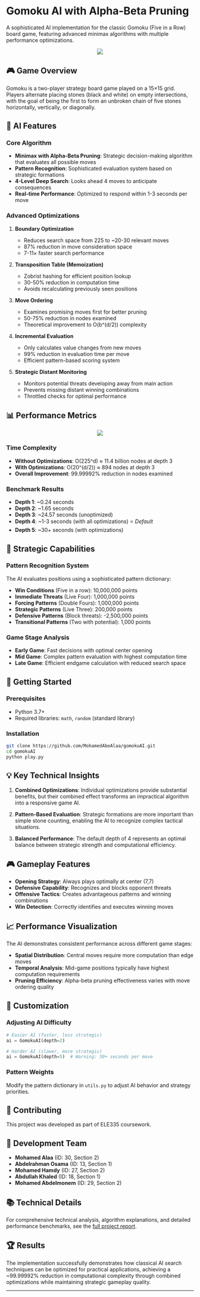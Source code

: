 # Gomoku AI with Alpha-Beta Pruning

A sophisticated AI implementation for the classic Gomoku (Five in a Row) board game, featuring advanced minimax algorithms with multiple performance optimizations.

<p align="center">
  <img src="https://github.com/MohamedAboAlaa/gomokuAI/blob/4c971ff94798aa234facc11761dda12baa4a12ae/Code/gomokuAI-py/analysis/game_animation.gif" />
</p>

## 🎮 Game Overview

Gomoku is a two-player strategy board game played on a 15×15 grid. Players alternate placing stones (black and white) on empty intersections, with the goal of being the first to form an unbroken chain of five stones horizontally, vertically, or diagonally.

## 🤖 AI Features

### Core Algorithm
- **Minimax with Alpha-Beta Pruning**: Strategic decision-making algorithm that evaluates all possible moves
- **Pattern Recognition**: Sophisticated evaluation system based on strategic formations
- **4-Level Deep Search**: Looks ahead 4 moves to anticipate consequences
- **Real-time Performance**: Optimized to respond within 1-3 seconds per move

### Advanced Optimizations

1. **Boundary Optimization**
   - Reduces search space from 225 to ~20-30 relevant moves
   - 87% reduction in move consideration space
   - 7-11× faster search performance

2. **Transposition Table (Memoization)**
   - Zobrist hashing for efficient position lookup
   - 30-50% reduction in computation time
   - Avoids recalculating previously seen positions

3. **Move Ordering**
   - Examines promising moves first for better pruning
   - 50-75% reduction in nodes examined
   - Theoretical improvement to O(b^(d/2)) complexity

4. **Incremental Evaluation**
   - Only calculates value changes from new moves
   - 99% reduction in evaluation time per move
   - Efficient pattern-based scoring system

5. **Strategic Distant Monitoring**
   - Monitors potential threats developing away from main action
   - Prevents missing distant winning combinations
   - Throttled checks for optimal performance

## 📊 Performance Metrics

<p align="center">
  <img src="https://github.com/MohamedAboAlaa/gomokuAI/blob/4c971ff94798aa234facc11761dda12baa4a12ae/Code/gomokuAI-py/analysis/ai_move_time_graph.png" />
</p>

### Time Complexity
- **Without Optimizations**: O(225^d) ≈ 11.4 billion nodes at depth 3
- **With Optimizations**: O(20^(d/2)) ≈ 894 nodes at depth 3
- **Overall Improvement**: 99.99992% reduction in nodes examined

### Benchmark Results
- **Depth 1**: ~0.24 seconds
- **Depth 2**: ~1.65 seconds  
- **Depth 3**: ~24.57 seconds (unoptimized)
- **Depth 4**: ~1-3 seconds (with all optimizations) ⭐ *Default*
- **Depth 5**: ~30+ seconds (with optimizations)

## 🎯 Strategic Capabilities

### Pattern Recognition System
The AI evaluates positions using a sophisticated pattern dictionary:

- **Win Conditions** (Five in a row): 10,000,000 points
- **Immediate Threats** (Live Four): 1,000,000 points
- **Forcing Patterns** (Double Fours): 1,000,000 points
- **Strategic Patterns** (Live Three): 200,000 points
- **Defensive Patterns** (Block threats): -2,500,000 points
- **Transitional Patterns** (Two with potential): 1,000 points

### Game Stage Analysis
- **Early Game**: Fast decisions with optimal center opening
- **Mid Game**: Complex pattern evaluation with highest computation time
- **Late Game**: Efficient endgame calculation with reduced search space

## 🚀 Getting Started

### Prerequisites
- Python 3.7+
- Required libraries: `math`, `random` (standard library)

### Installation
```bash
git clone https://github.com/MohamedAboAlaa/gomokuAI.git
cd gomokuAI
python play.py
```

                    
## 💡 Key Technical Insights

1. **Combined Optimizations**: Individual optimizations provide substantial benefits, but their combined effect transforms an impractical algorithm into a responsive game AI.

2. **Pattern-Based Evaluation**: Strategic formations are more important than simple stone counting, enabling the AI to recognize complex tactical situations.

3. **Balanced Performance**: The default depth of 4 represents an optimal balance between strategic strength and computational efficiency.

## 🎮 Gameplay Features

- **Opening Strategy**: Always plays optimally at center (7,7)
- **Defensive Capability**: Recognizes and blocks opponent threats
- **Offensive Tactics**: Creates advantageous patterns and winning combinations
- **Win Detection**: Correctly identifies and executes winning moves

## 📈 Performance Visualization

The AI demonstrates consistent performance across different game stages:
- **Spatial Distribution**: Central moves require more computation than edge moves
- **Temporal Analysis**: Mid-game positions typically have highest computation requirements
- **Pruning Efficiency**: Alpha-beta pruning effectiveness varies with move ordering quality

## 🔧 Customization

### Adjusting AI Difficulty
```python
# Easier AI (faster, less strategic)
ai = GomokuAI(depth=2)

# Harder AI (slower, more strategic)
ai = GomokuAI(depth=5)  # Warning: 30+ seconds per move
```

### Pattern Weights
Modify the pattern dictionary in `utils.py` to adjust AI behavior and strategy priorities.

## 🤝 Contributing

This project was developed as part of ELE335 coursework.

## 👥 Development Team

- **Mohamed Alaa** (ID: 30, Section 2)
- **Abdelrahman Osama** (ID: 13, Section 1)  
- **Mohamed Hamdy** (ID: 27, Section 2)
- **Abdullah Khaled** (ID: 18, Section 1)
- **Mohamed Abdelmonem** (ID: 29, Section 2)

## 📚 Technical Details

For comprehensive technical analysis, algorithm explanations, and detailed performance benchmarks, see the [full project report](https://github.com/MohamedAboAlaa/gomokuAI/blob/b9c52c101900dd37f9a76fe989faacdc83200ce0/Report/Project_1_Report_G8.pdf).

## 🏆 Results

The implementation successfully demonstrates how classical AI search techniques can be optimized for practical applications, achieving a ~99.99992% reduction in computational complexity through combined optimizations while maintaining strategic gameplay quality.

---
